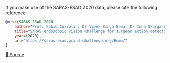 If you make use of the SARAS-ESAD 2020 data, please cite the following reference:

``` bibtex 
@misc{SARAS-ESAD 2020,
	author="Prof. Fabio Cuzzolin, Dr Vivek Singh Bawa, Dr Inna Skarga-Bandurova, Dr Gurkirt Singh",
	title="SARAS endoscopic vision challenge for surgeon action detection 2020",
	year={2020},
	url="https://saras-esad.grand-challenge.org/Home/"
}
```

[🔗 Source](https://saras-esad.grand-challenge.org/Home/)
